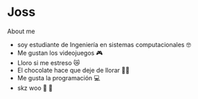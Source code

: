 # Joss
About me
- soy estudiante de Ingeniería en sistemas computacionales 🤓 
- Me gustan los videojuegos 🎮
- Lloro si me estreso 😿
- El chocolate hace que deje de llorar 🍫💗
- Me gusta la programación 💻
- skz woo 🎵 🐺 

